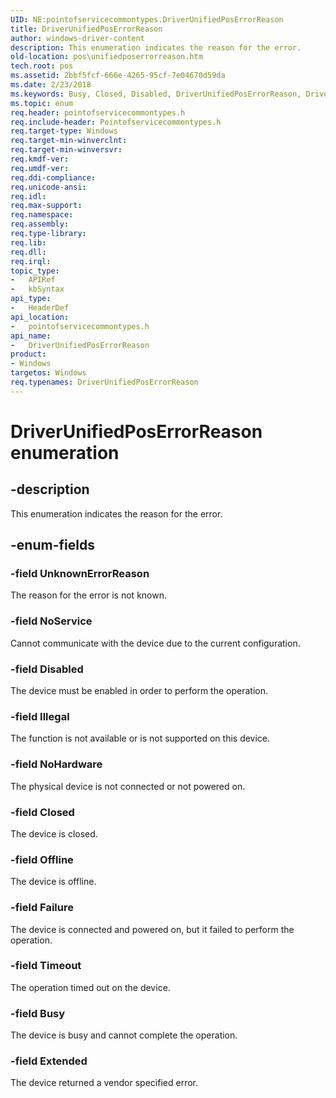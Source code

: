 ```yaml
---
UID: NE:pointofservicecommontypes.DriverUnifiedPosErrorReason
title: DriverUnifiedPosErrorReason
author: windows-driver-content
description: This enumeration indicates the reason for the error.
old-location: pos\unifiedposerrorreason.htm
tech.root: pos
ms.assetid: 2bbf5fcf-666e-4265-95cf-7e04670d59da
ms.date: 2/23/2018
ms.keywords: Busy, Closed, Disabled, DriverUnifiedPosErrorReason, DriverUnifiedPosErrorReason enumeration, Extended, Failure, Illegal, NoHardware, NoService, Offline, Timeout, UnknownErrorReason, pointofservicecommontypes/ NoHardware, pointofservicecommontypes/Busy, pointofservicecommontypes/Closed, pointofservicecommontypes/Disabled, pointofservicecommontypes/DriverUnifiedPosErrorReason, pointofservicecommontypes/Extended, pointofservicecommontypes/Failure, pointofservicecommontypes/Illegal, pointofservicecommontypes/NoService, pointofservicecommontypes/Offline, pointofservicecommontypes/Timeout, pointofservicecommontypes/UnknownErrorReason, pos.unifiedposerrorreason
ms.topic: enum
req.header: pointofservicecommontypes.h
req.include-header: Pointofservicecommontypes.h
req.target-type: Windows
req.target-min-winverclnt: 
req.target-min-winversvr: 
req.kmdf-ver: 
req.umdf-ver: 
req.ddi-compliance: 
req.unicode-ansi: 
req.idl: 
req.max-support: 
req.namespace: 
req.assembly: 
req.type-library: 
req.lib: 
req.dll: 
req.irql: 
topic_type:
-	APIRef
-	kbSyntax
api_type:
-	HeaderDef
api_location:
-	pointofservicecommontypes.h
api_name:
-	DriverUnifiedPosErrorReason
product:
- Windows
targetos: Windows
req.typenames: DriverUnifiedPosErrorReason
---
```


# DriverUnifiedPosErrorReason enumeration


## -description


This enumeration indicates the reason for the error.


## -enum-fields




### -field UnknownErrorReason

The reason for the error is not known.


### -field NoService

Cannot communicate with the device due to the current configuration.


### -field Disabled

The device must be enabled in order to perform the operation.


### -field Illegal

The function is not available or is not supported on this device.


### -field NoHardware

The physical device is not connected or not powered on.


### -field Closed

The device is closed.


### -field Offline

The device is offline.


### -field Failure

The device is connected and powered on, but it failed to perform the operation.


### -field Timeout

The operation timed out on the device.


### -field Busy

The device is busy and cannot complete the operation.


### -field Extended

The device returned a vendor specified error.

